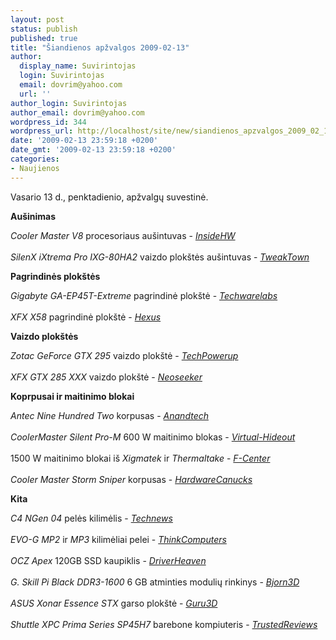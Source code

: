 ```yaml
---
layout: post
status: publish
published: true
title: "Šiandienos apžvalgos 2009-02-13"
author:
  display_name: Suvirintojas
  login: Suvirintojas
  email: dovrim@yahoo.com
  url: ''
author_login: Suvirintojas
author_email: dovrim@yahoo.com
wordpress_id: 344
wordpress_url: http://localhost/site/new/siandienos_apzvalgos_2009_02_13/
date: '2009-02-13 23:59:18 +0200'
date_gmt: '2009-02-13 23:59:18 +0200'
categories:
- Naujienos
---
```

<p>Vasario 13 d., penktadienio, apžvalgų suvestinė.</p>
<p><b>Aušinimas</b></p>
<p><i>Cooler Master V8</i> procesoriaus aušintuvas - <i><a class="ns" href="http://www.insidehw.com/Reviews/Cooling/Cooler-Master-V8.html">InsideHW</a></i><br />
<br /><i>SilenX iXtrema Pro IXG-80HA2</i> vaizdo plokštės aušintuvas - <i><a class="ns" href="http://www.tweaktown.com/reviews/1747/silenx_ixtrema_pro_ixg_80ha2_with_optional_xg_3f2_fan_kit/index.html">TweakTown</a></i></p>
<p><b>Pagrindinės plokštės</b></p>
<p><i>Gigabyte GA-EP45T-Extreme</i> pagrindinė plokštė - <i><a class="ns" href="http://www.techwarelabs.com/reviews/motherboard/GA-EP45T-Extreme/">Techwarelabs</a></i><br />
<br /><i>XFX X58</i> pagrindinė plokštė - <i><a class="ns" href="http://www.hexus.net/content/item.php?item=17174">Hexus</a></i></p>
<p><b>Vaizdo plokštės</b></p>
<p><i>Zotac GeForce GTX 295</i> vaizdo plokštė - <i><a class="ns" href="http://www.techpowerup.com/reviews/Zotac/GeForce_GTX_295/">TechPowerup</a></i><br />
<br /><i>XFX GTX 285 XXX</i> vaizdo plokštė - <i><a class="ns" href="http://www.neoseeker.com/Articles/Hardware/Reviews/xfxgtx285xxx/">Neoseeker</a></i></p>
<p><b>Koprpusai ir maitinimo blokai</b></p>
<p><i>Antec Nine Hundred Two</i> korpusas - <i><a class="ns" href="http://www.anandtech.com/casecoolingpsus/showdoc.aspx?i=3514">Anandtech</a></i><br />
<br /><i>CoolerMaster Silent Pro-M</i> 600 W maitinimo blokas - <i><a class="ns" href="http://www.virtual-hideout.net/reviews/CoolerMaster_SilentPro-M_600w/index.shtml">Virtual-Hideout</a></i><br />
<br />1500 W maitinimo blokai iš <i>Xigmatek</i> ir <i>Thermaltake</i> - <i><a class="ns" href="http://www.fcenter.ru/online.shtml?articles/hardware/tower/26017">F-Center</a></i><br />
<br /><i>Cooler Master Storm Sniper</i> korpusas - <i><a class="ns" href="http://www.hardwarecanucks.com/forum/hardware-canucks-reviews/14552-cooler-master-storm-sniper-case-review.html">HardwareCanucks</a></i></p>
<p><b>Kita</b></p>
<p><i>C4 NGen 04</i> pelės kilimėlis - <i><a class="ns" href="http://www.technews.lt/tekstas/C4_NGen_04_peles_kilimelis.html;;">Technews</a></i><br />
<br /><i>EVO-G MP2</i> ir <i>MP3</i> kilimėliai pelei - <i><a class="ns" href="http://www.thinkcomputers.org/index.php?x=reviews&id=928">ThinkComputers</a></i><br />
<br /><i>OCZ Apex</i> 120GB SSD kaupiklis - <i><a class="ns" href="http://www.driverheaven.net/reviews.php?reviewid=717">DriverHeaven</a></i><br />
<br /><i>G. Skill Pi Black DDR3-1600</i> 6 GB atminties modulių rinkinys - <i><a class="ns" href="http://www.bjorn3d.com/read.php?cID=1473">Bjorn3D</a></i><br />
<br /><i>ASUS Xonar Essence STX</i> garso plokštė - <i><a class="ns" href="http://www.guru3d.com/article/asus-xonar-essence-stx-review/">Guru3D</a></i><br />
<br /><i>Shuttle XPC Prima Series SP45H7</i> barebone kompiuteris - <i><a class="ns" href="http://www.trustedreviews.com/pcs/review/2009/02/13/Shuttle-XPC-Prima-Series-SP45H7/p1">TrustedReviews</a></i><br /></p>
